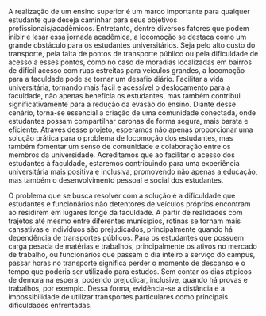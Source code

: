A realização de um ensino superior é um marco importante para qualquer estudante que deseja caminhar para seus objetivos profissionais/acadêmicos. Entretanto, dentre diversos fatores que podem inibir e lesar essa jornada acadêmica, a locomoção se destaca como um grande obstáculo para os estudantes universitários. Seja pelo alto custo do transporte, pela falta de pontos de transporte público ou pela dificuldade de acesso a esses pontos, como no caso de moradias localizadas em bairros de difícil acesso com ruas estreitas para veículos grandes, a locomoção para a faculdade pode se tornar um desafio diário.
Facilitar a vida universitária, tornando mais fácil e acessível o deslocamento para a faculdade, não apenas beneficia os estudantes, mas também contribui significativamente para a redução da evasão do ensino. Diante desse cenário, torna-se essencial a criação de uma comunidade conectada, onde estudantes possam compartilhar caronas de forma segura, mais barata e eficiente.
Através desse projeto, esperamos não apenas proporcionar uma solução prática para o problema de locomoção dos estudantes, mas também fomentar um senso de comunidade e colaboração entre os membros da universidade. Acreditamos que ao facilitar o acesso dos estudantes à faculdade, estaremos contribuindo para uma experiência universitária mais positiva e inclusiva, promovendo não apenas a educação, mas também o desenvolvimento pessoal e social dos estudantes.

O problema que se busca resolver com a solução é a dificuldade que estudantes e funcionários não detentores de veículos próprios encontram ao residirem em lugares longe da faculdade. 
A partir de realidades com trajetos até mesmo entre diferentes municípios, rotinas se tornam mais cansativas e indivíduos são prejudicados, principalmente quando há dependência de transportes públicos.
Para os estudantes que possuem carga pesada de matérias e trabalhos,  principalmente os ativos no mercado de trabalho, ou funcionários que passam o dia inteiro a serviço do campus, passar horas no transporte significa perder o momento de descanso e o tempo que poderia ser utilizado para estudos. Sem contar os dias atípicos de demora na espera, podendo prejudicar, inclusive, quando há provas e trabalhos,  por exemplo.
Dessa forma, evidência-se a distância e a impossibilidade de utilizar transportes particulares como principais dificuldades enfrentadas.
